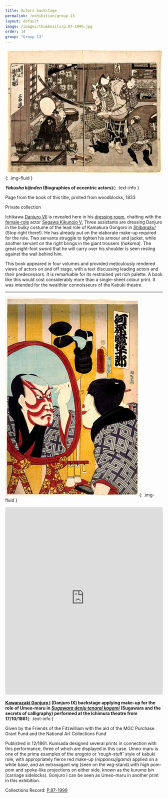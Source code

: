 ```yaml
---
title: Actors backstage
permalink: /exhibition/group-13
layout: default
image: /images/thumbnails/p.87-1999.jpg
order: 14
group: "Group 13"
---
```


![Kunisada Loan](/images/prints/kunisada_loan_book_plate.jpg){: .img-fluid }

**_Yakusha kijinden_ (Biographies of eccentric actors)**{: .text-info }

Page from the book of this title, printed from woodblocks, 1833

Private collection

Ichikawa [Danjuro VII](/themes/actors-names-and-crests) is revealed here in his [dressing room,](/exhibition/group-13) chatting with the [female-role](/themes/fan-prints-two) actor [Segawa Kikunojo V.](/exhibition/group-7) Three assistants are dressing Danjuro in the bulky costume of the lead role of Kamakura Gongoro in _[Shibaraku!](/exhibition/group-2)_ (Stop right there!). He has already put on the elaborate make-up required for the role. Two servants struggle to tighten his armour and jacket, while another servant on the right brings in the giant trousers (_hakama_). The great eight-foot sword that he will carry over his shoulder is seen resting against the wall behind him.

This book appeared in four volumes and provided meticulously rendered views of actors on and off stage, with a text discussing leading actors and their predecessors. It is remarkable for its restrained yet rich palette. A book like this would cost considerably more than a single-sheet colour print. It was intended for the wealthier connoisseurs of the Kabuki theatre.


----

![Kunisada Image](/images/prints/p.87-1999.jpg){: .img-fluid }

<iframe src="https://data.fitzmuseum.cam.ac.uk/uv.html#?manifest=https://api.fitz.ms/data-distributor/iiif/object-9480/manifest&c=0&m=0&cv=0&config=https://data.fitzmuseum.cam.ac.uk/config.json&locales=en-GB:English (GB),cy-GB:Cymraeg,fr-FR:Français (FR),sv-SE:Svenska,xx-XX:English (GB) (xx-XX)&xywh=-4950,-235,14108,5825&r=0" width="100%" height="600" allowfullscreen frameborder="0"></iframe>

**[Kawarazaki Gonjuro I](/exhibition/group-18) (Danjuro IX) backstage applying make-up for the role of Umeo-maru in _[Sugawara denju tenarai kagami](/exhibition/group-3)_ (Sugawara and the secrets of calligraphy) performed at the Ichimura theatre from 17/10/1861**{: .text-info }

Given by the Friends of the Fitzwilliam with the aid of the MGC Purchase Grant Fund and the National Art Collections Fund

Published in 12/1861. Kunisada designed several prints in connection with this performance, three of which are displayed in this case. Umeo-maru is one of the prime examples of the _aragoto_ or 'rough-stuff' style of kabuki role, with appropriately fierce red make-up (_nipponsujigama_) applied on a white base, and an extravagant wig (seen on the wig-stand) with high pom-pom and spoke-like projections on either side, known as the _kuruma bin_ (carriage sidelocks). Gonjuro I can be seen as Umeo-maru in another print in this exhibition.

Collections Record: [P.87-1999](https://data.fitzmuseum.cam.ac.uk/id/object/9480)
